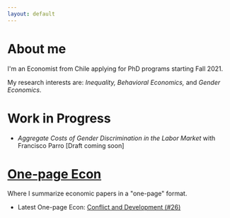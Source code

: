 ```yaml
---
layout: default
---
```


# About me

I'm an Economist from Chile applying for PhD programs starting Fall 2021.

My research interests are: *Inequality, Behavioral Economics,* and *Gender Economics*.

# Work in Progress

* *Aggregate Costs of Gender Discrimination in the Labor
Market* with Francisco Parro [Draft coming soon]

# [One-page Econ](./one-pageecon.html)

Where I summarize economic papers in a "one-page" format.

* Latest One-page Econ: [Conflict and Development (#26)](https://jjgecon.github.io/assets/ope_pdf/Conflict%20and%20Development%20(Ray%202017).pdf)


